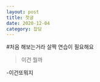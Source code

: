 ```yaml
---
layout: post
title: 첫글
date: 2020-12-04
category: 잡담
---
```



#처음 해보는거라 살짝 연습이 필요해요

>이건 뭘까

-이건또뭐지